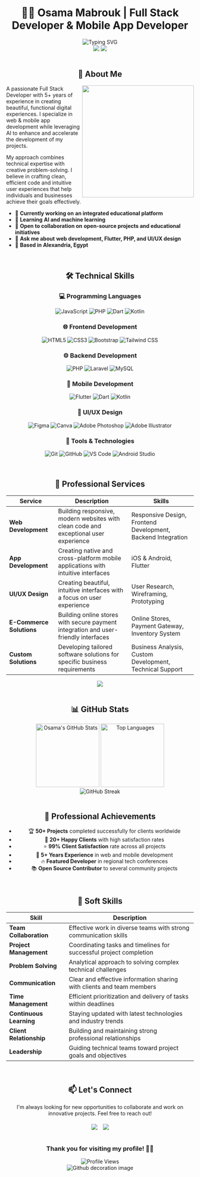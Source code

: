 # <div align="center">👨‍💻 Osama Mabrouk | Full Stack Developer & Mobile App Developer</div>

<div align="center">
  <img src="https://readme-typing-svg.herokuapp.com?font=Fira+Code&weight=600&size=22&pause=1000&color=38BDAE&center=true&vCenter=true&random=false&width=435&lines=Full+Stack+Developer;Mobile+App+Developer;UI%2FUX+Designer" alt="Typing SVG" />
</div>

<div align="center">
  <a href="mailto:osamamabrouk015@gmail.com"><img src="https://img.shields.io/badge/Email-D14836?style=for-the-badge&logo=gmail&logoColor=white"></a>
  <a href="https://osamamabrouk0.github.io/Portfolio/"><img src="https://img.shields.io/badge/Portfolio-000000?style=for-the-badge&logo=github&logoColor=white"></a>
</div>

<br>

## <div align="center">🌟 About Me</div>

<p align="center">
  <img align="right" src="https://media.giphy.com/media/qgQUggAC3Pfv687qPC/giphy.gif" width="300">
</p>

A passionate Full Stack Developer with 5+ years of experience in creating beautiful, functional digital experiences. I specialize in web & mobile app development while leveraging AI to enhance and accelerate the development of my projects.

My approach combines technical expertise with creative problem-solving. I believe in crafting clean, efficient code and intuitive user experiences that help individuals and businesses achieve their goals effectively.


- 🔭 **Currently working on** **an integrated educational platform**  
- 🌱 **Learning** **AI and machine learning**  
- 👯 **Open to collaboration on** **open-source projects and educational initiatives**  
- 💬 **Ask me about** **web development, Flutter, PHP, and UI/UX design**  
- 📍 **Based in** **Alexandria, Egypt**


<br>

## <div align="center">🛠️ Technical Skills</div>

<div align="center">
  
### 💻 Programming Languages
![JavaScript](https://img.shields.io/badge/JavaScript-F7DF1E?style=for-the-badge&logo=javascript&logoColor=black)
![PHP](https://img.shields.io/badge/PHP-777BB4?style=for-the-badge&logo=php&logoColor=white)
![Dart](https://img.shields.io/badge/Dart-0175C2?style=for-the-badge&logo=dart&logoColor=white)
![Kotlin](https://img.shields.io/badge/Kotlin-0095D5?style=for-the-badge&logo=kotlin&logoColor=white)

### 🌐 Frontend Development
![HTML5](https://img.shields.io/badge/HTML5-E34F26?style=for-the-badge&logo=html5&logoColor=white)
![CSS3](https://img.shields.io/badge/CSS3-1572B6?style=for-the-badge&logo=css3&logoColor=white)
![Bootstrap](https://img.shields.io/badge/Bootstrap-563D7C?style=for-the-badge&logo=bootstrap&logoColor=white)
![Tailwind CSS](https://img.shields.io/badge/Tailwind_CSS-38B2AC?style=for-the-badge&logo=tailwind-css&logoColor=white)

### ⚙️ Backend Development
![PHP](https://img.shields.io/badge/PHP-777BB4?style=for-the-badge&logo=php&logoColor=white)
![Laravel](https://img.shields.io/badge/Laravel-FF2D20?style=for-the-badge&logo=laravel&logoColor=white)
![MySQL](https://img.shields.io/badge/MySQL-005C84?style=for-the-badge&logo=mysql&logoColor=white)

### 📱 Mobile Development
![Flutter](https://img.shields.io/badge/Flutter-02569B?style=for-the-badge&logo=flutter&logoColor=white)
![Dart](https://img.shields.io/badge/Dart-0175C2?style=for-the-badge&logo=dart&logoColor=white)
![Kotlin](https://img.shields.io/badge/Kotlin-0095D5?style=for-the-badge&logo=kotlin&logoColor=white)

### 🎨 UI/UX Design
![Figma](https://img.shields.io/badge/Figma-F24E1E?style=for-the-badge&logo=figma&logoColor=white)
![Canva](https://img.shields.io/badge/Canva-00C4CC?style=for-the-badge&logo=canva&logoColor=white)
![Adobe Photoshop](https://img.shields.io/badge/Adobe_Photoshop-31A8FF?style=for-the-badge&logo=adobe-photoshop&logoColor=white)
![Adobe Illustrator](https://img.shields.io/badge/Adobe_Illustrator-FF9A00?style=for-the-badge&logo=adobe-illustrator&logoColor=white)

### 🔧 Tools & Technologies
![Git](https://img.shields.io/badge/Git-F05032?style=for-the-badge&logo=git&logoColor=white)
![GitHub](https://img.shields.io/badge/GitHub-100000?style=for-the-badge&logo=github&logoColor=white)
![VS Code](https://img.shields.io/badge/VS_Code-007ACC?style=for-the-badge&logo=visual-studio-code&logoColor=white)
![Android Studio](https://img.shields.io/badge/Android_Studio-3DDC84?style=for-the-badge&logo=android-studio&logoColor=white)

</div>

<br>

## <div align="center">💼 Professional Services</div>

| Service | Description | Skills |
|---------|-------------|--------|
| **Web Development** | Building responsive, modern websites with clean code and exceptional user experience | Responsive Design, Frontend Development, Backend Integration |
| **App Development** | Creating native and cross-platform mobile applications with intuitive interfaces | iOS & Android, Flutter |
| **UI/UX Design** | Creating beautiful, intuitive interfaces with a focus on user experience | User Research, Wireframing, Prototyping |
| **E-Commerce Solutions** | Building online stores with secure payment integration and user-friendly interfaces | Online Stores, Payment Gateway, Inventory System |
| **Custom Solutions** | Developing tailored software solutions for specific business requirements | Business Analysis, Custom Development, Technical Support |

<div align="center">
  <a href="https://osamamabrouk0.github.io/Portfolio/"><img src="https://img.shields.io/badge/View_My_Portfolio-2a8?style=for-the-badge&logo=github&logoColor=white"></a>
</div>

<br>

## <div align="center">📊 GitHub Stats</div>

<div align="center">
  <img src="https://github-readme-stats-sigma-five.vercel.app/api?username=OsamaMabrouk0&show_icons=true&theme=tokyonight" alt="Osama's GitHub Stats" height="170">
  <img src="https://github-readme-stats-sigma-five.vercel.app/api/top-langs/?username=OsamaMabrouk0&layout=compact&theme=tokyonight" alt="Top Languages" height="170">
</div>

<div align="center">
  <img src="https://github-readme-streak-stats.herokuapp.com/?user=OsamaMabrouk0&theme=tokyonight" alt="GitHub Streak">
</div>

<br>

## <div align="center">🌟 Professional Achievements</div>

<div align="center">
  
- 🏆 **50+ Projects** completed successfully for clients worldwide
- 👥 **20+ Happy Clients** with high satisfaction rates
- ⭐ **99% Client Satisfaction** rate across all projects
- 🚀 **5+ Years Experience** in web and mobile development
- 🔥 **Featured Developer** in regional tech conferences
- 📚 **Open Source Contributor** to several community projects

</div>

<br>

## <div align="center">🧠 Soft Skills</div>

<div align="center">
  
| Skill | Description |
|-------|-------------|
| **Team Collaboration** | Effective work in diverse teams with strong communication skills |
| **Project Management** | Coordinating tasks and timelines for successful project completion |
| **Problem Solving** | Analytical approach to solving complex technical challenges |
| **Communication** | Clear and effective information sharing with clients and team members |
| **Time Management** | Efficient prioritization and delivery of tasks within deadlines |
| **Continuous Learning** | Staying updated with latest technologies and industry trends |
| **Client Relationship** | Building and maintaining strong professional relationships |
| **Leadership** | Guiding technical teams toward project goals and objectives |

</div>

<br>

## <div align="center">📫 Let's Connect</div>

<div align="center">
  <p>I'm always looking for new opportunities to collaborate and work on innovative projects. Feel free to reach out!</p>
  
  <div style="display: flex; justify-content: center; gap: 15px; flex-wrap: wrap; margin-top: 20px;">
    <a href="mailto:osamamabrouk015@gmail.com"><img src="https://img.shields.io/badge/Email-osamamabrouk015@gmail.com-D14836?style=for-the-badge&logo=gmail&logoColor=white"></a>
    <a href="https://osamamabrouk0.github.io/Portfolio/"><img src="https://img.shields.io/badge/Portfolio-Visit_Now-000000?style=for-the-badge&logo=github&logoColor=white"></a>
  </div>
</div>

<br>

<div align="center">

### Thank you for visiting my profile! 👨‍💻
  
<img src="https://img.shields.io/badge/👁️_Visitors-1234-blue?style=for-the-badge&logo=github" alt="Profile Views" />



</div>

<div align="center">
  <img src="https://raw.githubusercontent.com/mayhemantt/mayhemantt/Update/svg/Bottom.svg" alt="Github decoration image">
</div>

